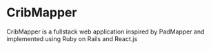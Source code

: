 # CribMapper
CribMapper is a fullstack web application inspired by PadMapper and implemented using Ruby on Rails and React.js
